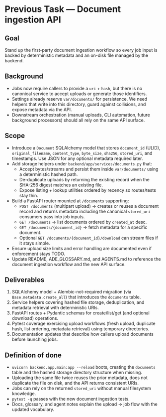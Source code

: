 # Previous Task — Document ingestion API

## Goal
Stand up the first-party document ingestion workflow so every job input is backed by deterministic metadata and an on-disk file managed by the backend.

## Background
- Jobs now require callers to provide a `uri` + `hash`, but there is no canonical service to accept uploads or generate those identifiers.
- Settings already reserve `var/documents/` for persistence. We need helpers that write into this directory, guard against collisions, and expose metadata via the API.
- Downstream orchestration (manual uploads, CLI automation, future background processors) should all rely on the same API surface.

## Scope
- Introduce a `Document` SQLAlchemy model that stores `document_id` (ULID), `original_filename`, `content_type`, `byte_size`, `sha256`, `stored_uri`, and timestamps. Use JSON for any optional metadata required later.
- Add storage helpers under `backend/app/services/documents.py` that:
  - Accept bytes/streams and persist them inside `var/documents/` using a deterministic hashed path.
  - De-duplicate uploads by returning the existing record when the SHA-256 digest matches an existing file.
  - Expose listing + lookup utilities ordered by recency so routes/tests stay thin.
- Build a FastAPI router mounted at `/documents` supporting:
  - `POST /documents` (multipart upload) → creates or reuses a document record and returns metadata including the canonical `stored_uri` consumers pass into job inputs.
  - `GET /documents` → list documents ordered by `created_at` desc.
  - `GET /documents/{document_id}` → fetch metadata for a specific document.
  - Optional `GET /documents/{document_id}/download` can stream files if it stays simple.
- Ensure upload size limits and error handling are documented even if enforcement stays TODO.
- Update README, ADE_GLOSSARY.md, and AGENTS.md to reference the document ingestion workflow and the new API surface.

## Deliverables
1. SQLAlchemy model + Alembic-not-required migration (via `Base.metadata.create_all`) that introduces the `documents` table.
2. Service helpers covering hashed file storage, deduplication, and metadata retrieval with deterministic URIs.
3. FastAPI routes + Pydantic schemas for create/list/get (and optional download) operations.
4. Pytest coverage exercising upload workflows (fresh upload, duplicate hash, list ordering, metadata retrieval) using temporary directories.
5. Documentation updates that describe how callers upload documents before launching jobs.

## Definition of done
- `uvicorn backend.app.main:app --reload` boots, creating the `documents` table and the hashed storage directory structure when missing.
- Uploading the same file twice reuses the prior metadata, does not duplicate the file on disk, and the API returns consistent URIs.
- Jobs can rely on the returned `stored_uri` without manual filesystem knowledge.
- `pytest -q` passes with the new document ingestion tests.
- Docs, glossary, and agent notes explain the upload → job flow with the updated vocabulary.
